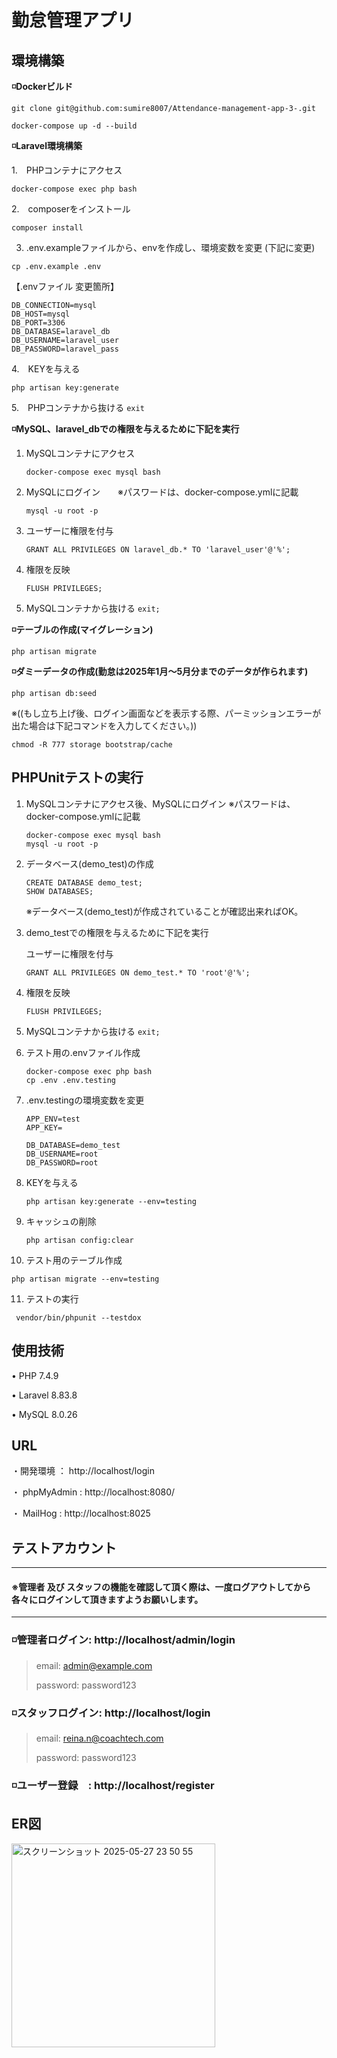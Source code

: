 # 勤怠管理アプリ
## 環境構築
**◽️Dockerビルド**

```
git clone git@github.com:sumire8007/Attendance-management-app-3-.git
```
```
docker-compose up -d --build
```

**◽️Laravel環境構築**

1.　PHPコンテナにアクセス
```
docker-compose exec php bash
```
2.　composerをインストール
```
composer install
```
3. .env.exampleファイルから、envを作成し、環境変数を変更 (下記に変更)
```
cp .env.example .env
```
【.envファイル 変更箇所】
```
DB_CONNECTION=mysql
DB_HOST=mysql
DB_PORT=3306
DB_DATABASE=laravel_db
DB_USERNAME=laravel_user
DB_PASSWORD=laravel_pass
   ```
4.　KEYを与える
  ```
  php artisan key:generate
  ```
5.　PHPコンテナから抜ける
   ```exit```

**◽️MySQL、laravel_dbでの権限を与えるために下記を実行**
1. MySQLコンテナにアクセス
   ```
   docker-compose exec mysql bash
   ```
2. MySQLにログイン　　※パスワードは、docker-compose.ymlに記載
   ```
   mysql -u root -p
   ```           
5. ユーザーに権限を付与
   ```
   GRANT ALL PRIVILEGES ON laravel_db.* TO 'laravel_user'@'%';
   ```
  
4. 権限を反映
   ```
   FLUSH PRIVILEGES;
   ```
  
5. MySQLコンテナから抜ける
   ```exit;```
   
**◽️テーブルの作成(マイグレーション)**
```
php artisan migrate
```

**◽️ダミーデータの作成(勤怠は2025年1月〜5月分までのデータが作られます)**
```
php artisan db:seed
```
※((もし立ち上げ後、ログイン画面などを表示する際、パーミッションエラーが出た場合は下記コマンドを入力してください。))
```
chmod -R 777 storage bootstrap/cache
```

## PHPUnitテストの実行
1. MySQLコンテナにアクセス後、MySQLにログイン ※パスワードは、docker-compose.ymlに記載
   ```
   docker-compose exec mysql bash
   mysql -u root -p
   ```
2. データベース(demo_test)の作成 
   ```
   CREATE DATABASE demo_test;
   SHOW DATABASES;
   ```
    ※データベース(demo_test)が作成されていることが確認出来ればOK。
 
3. demo_testでの権限を与えるために下記を実行
       
    ユーザーに権限を付与
      ```
      GRANT ALL PRIVILEGES ON demo_test.* TO 'root'@'%';
      ```
  
4. 権限を反映
   ```
   FLUSH PRIVILEGES;
   ```

5. MySQLコンテナから抜ける
   ```exit;```

   
6. テスト用の.envファイル作成
   ```
   docker-compose exec php bash
   cp .env .env.testing
   ```
  
7. .env.testingの環境変数を変更
   ```
   APP_ENV=test
   APP_KEY=

   DB_DATABASE=demo_test
   DB_USERNAME=root
   DB_PASSWORD=root
   ```
8. KEYを与える
   ```
   php artisan key:generate --env=testing
   ```
9. キャッシュの削除
   ```
   php artisan config:clear
   ```
10. テスト用のテーブル作成
   ```
   php artisan migrate --env=testing
   ```
11. テストの実行
  ```
   vendor/bin/phpunit --testdox
  ```

   
   
## 使用技術
• PHP 7.4.9

• Laravel 8.83.8

• MySQL 8.0.26


## URL

・開発環境 ： http://localhost/login

・ phpMyAdmin : http://localhost:8080/

・ MailHog : http://localhost:8025

## テストアカウント
-----------------------------------------------------------------------------------------------
#### ※管理者 及び スタッフの機能を確認して頂く際は、一度ログアウトしてから各々にログインして頂きますようお願いします。
-----------------------------------------------------------------------------------------------
### ◽️管理者ログイン: http://localhost/admin/login

   > email: admin@example.com
   > 
   > password: password123

### ◽️スタッフログイン: http://localhost/login

   > email: reina.n@coachtech.com
   > 
   > password: password123

### ◽️ユーザー登録　: http://localhost/register


## ER図

<img width="326" alt="スクリーンショット 2025-05-27 23 50 55" src="https://github.com/user-attachments/assets/95e4004d-8cc4-4da3-9d3b-803d7be97e4a" />
